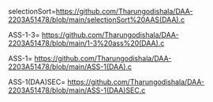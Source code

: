 selectionSort=https://github.com/Tharungodishala/DAA-2203A51478/blob/main/selectionSort%20AAS(DAA).c

ASS-1-3= https://github.com/Tharungodishala/DAA-2203A51478/blob/main/1-3%20ass%20(DAA).c

ASS-1=  https://github.com/Tharungodishala/DAA-2203A51478/blob/main/ASS-1(DAA).c

ASS-1(DAA)SEC= https://github.com/Tharungodishala/DAA-2203A51478/blob/main/ASS-1(DAA)SEC.c

